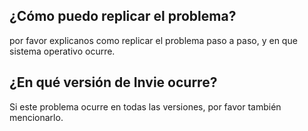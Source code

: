 ## ¿Cómo puedo replicar el problema?
por favor explicanos como replicar el problema paso a paso, y en que sistema operativo ocurre.
## ¿En qué versión de Invie ocurre?
Si este problema ocurre en todas las versiones, por favor también mencionarlo.
